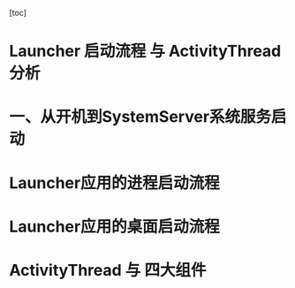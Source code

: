[toc]

#  Launcher 启动流程 与 ActivityThread 分析


# 一、从开机到SystemServer系统服务启动



# Launcher应用的进程启动流程
# Launcher应用的桌面启动流程
# ActivityThread 与 四大组件
# 